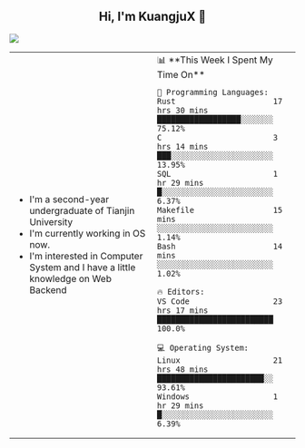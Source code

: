 <h2 align="center"> Hi, I'm KuangjuX 👋 </h2>
<p><img src="https://w.wallhaven.cc/full/nz/wallhaven-nz1e8j.jpg"></p>
<table>
    <tr>
        <td valign="center" width="50%">
            <ul>
                <li>I'm a second-year undergraduate of Tianjin University</li>
                <li>I'm currently working in OS now.</li>
                <li>I'm interested in Computer System and I have a little knowledge on Web Backend</li>
            </ul>
        </td>
       <td valign="top" width="50%">
<!--START_SECTION:waka-->
📊 **This Week I Spent My Time On** 

```text
💬 Programming Languages: 
Rust                     17 hrs 30 mins      ██████████████████░░░░░░░   75.12% 
C                        3 hrs 14 mins       ███░░░░░░░░░░░░░░░░░░░░░░   13.95% 
SQL                      1 hr 29 mins        █░░░░░░░░░░░░░░░░░░░░░░░░   6.37% 
Makefile                 15 mins             ░░░░░░░░░░░░░░░░░░░░░░░░░   1.14% 
Bash                     14 mins             ░░░░░░░░░░░░░░░░░░░░░░░░░   1.02%

🔥 Editors: 
VS Code                  23 hrs 17 mins      █████████████████████████   100.0%

💻 Operating System: 
Linux                    21 hrs 48 mins      ███████████████████████░░   93.61% 
Windows                  1 hr 29 mins        █░░░░░░░░░░░░░░░░░░░░░░░░   6.39%

```


<!--END_SECTION:waka-->
</td></tr>
</table>
